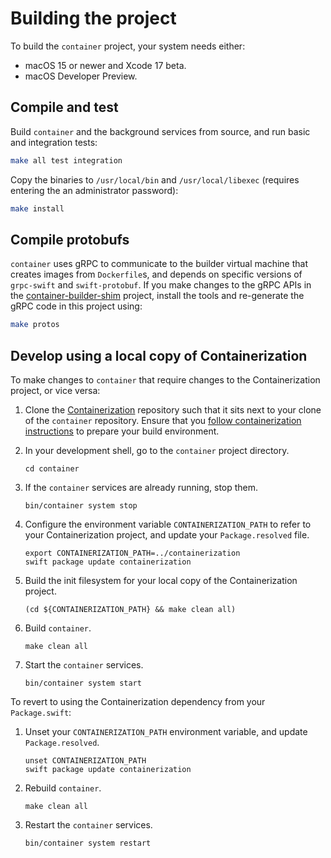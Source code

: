 # Building the project

To build the `container` project, your system needs either:

- macOS 15 or newer and Xcode 17 beta.
- macOS Developer Preview.

## Compile and test

Build `container` and the background services from source, and run basic and integration tests:

```bash
make all test integration
```

Copy the binaries to `/usr/local/bin` and `/usr/local/libexec` (requires entering the an administrator password):

```bash
make install
```

## Compile protobufs

`container` uses gRPC to communicate to the builder virtual machine that creates images from `Dockerfile`s, and depends on specific versions of `grpc-swift` and `swift-protobuf`. If you make changes to the gRPC APIs in the [container-builder-shim](https://github.com/apple/container-builder-shim) project, install the tools and re-generate the gRPC code in this project using:

```bash
make protos
```

## Develop using a local copy of Containerization

To make changes to `container` that require changes to the Containerization project, or vice versa:

1. Clone the [Containerization](https://github.com/apple/containerization) repository such that it sits next to your clone
of the `container` repository. Ensure that you [follow containerization instructions](https://github.com/apple/containerization/blob/main/README.md#prepare-to-build-package)
to prepare your build environment.

2. In your development shell, go to the `container` project directory.
    
    ```
    cd container
    ```

3. If the `container` services are already running, stop them. 

    ```
    bin/container system stop
    ```

4. Configure the environment variable `CONTAINERIZATION_PATH` to refer to your Containerization project, and update your `Package.resolved` file.
    
    ```
    export CONTAINERIZATION_PATH=../containerization
    swift package update containerization
    ```

5. Build the init filesystem for your local copy of the Containerization project.

    ```
    (cd ${CONTAINERIZATION_PATH} && make clean all)
    ```

6. Build `container`.

    ```
    make clean all
    ```

7. Start the `container` services.

    ```
    bin/container system start
    ```

To revert to using the Containerization dependency from your `Package.swift`:

1. Unset your `CONTAINERIZATION_PATH` environment variable, and update `Package.resolved`.
    
    ```
    unset CONTAINERIZATION_PATH
    swift package update containerization
    ```

2. Rebuild `container`.

    ```
    make clean all
    ```

3. Restart the `container` services.

    ```
    bin/container system restart
    ```
